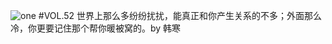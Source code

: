 ![one](http://image.wufazhuce.com/FpzKof3DP35-M-mld3-BFmGjr3DD)
#VOL.52
世界上那么多纷纷扰扰，能真正和你产生关系的不多；外面那么冷，你更要记住那个帮你暖被窝的。by 韩寒